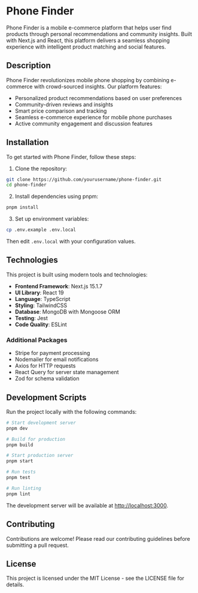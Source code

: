 # Phone Finder

Phone Finder is a mobile e-commerce platform that helps user find products through personal recommendations and community insights. Built with Next.js and React, this platform delivers a seamless shopping experience with intelligent product matching and social features.

## Description

Phone Finder revolutionizes mobile phone shopping by combining e-commerce with crowd-sourced insights. Our platform features:
- Personalized product recommendations based on user preferences
- Community-driven reviews and insights
- Smart price comparison and tracking
- Seamless e-commerce experience for mobile phone purchases
- Active community engagement and discussion features

## Installation

To get started with Phone Finder, follow these steps:

1. Clone the repository:
```bash
git clone https://github.com/yourusername/phone-finder.git
cd phone-finder
```

2. Install dependencies using pnpm:
```bash
pnpm install
```

3. Set up environment variables:
```bash
cp .env.example .env.local
```
Then edit `.env.local` with your configuration values.

## Technologies

This project is built using modern tools and technologies:

- **Frontend Framework**: Next.js 15.1.7
- **UI Library**: React 19
- **Language**: TypeScript
- **Styling**: TailwindCSS
- **Database**: MongoDB with Mongoose ORM
- **Testing**: Jest
- **Code Quality**: ESLint

### Additional Packages
- Stripe for payment processing
- Nodemailer for email notifications
- Axios for HTTP requests
- React Query for server state management
- Zod for schema validation

## Development Scripts

Run the project locally with the following commands:

```bash
# Start development server
pnpm dev

# Build for production
pnpm build

# Start production server
pnpm start

# Run tests
pnpm test

# Run linting
pnpm lint
```

The development server will be available at [http://localhost:3000](http://localhost:3000).

## Contributing

Contributions are welcome! Please read our contributing guidelines before submitting a pull request.

## License

This project is licensed under the MIT License - see the LICENSE file for details.
